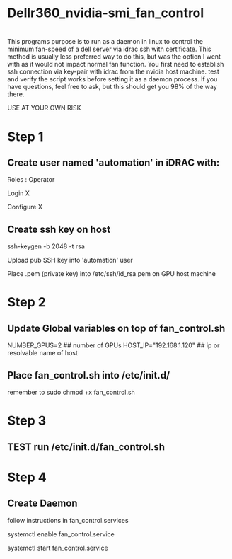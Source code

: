 # Dellr360_nvidia-smi_fan_control

# 

This programs purpose is to run as a daemon in linux to control the minimum fan-speed of a dell server via idrac ssh with certificate. This method is usually less preferred way to do this, but was the option I went with as it would not impact normal fan function.
You first need to establish ssh connection via key-pair with idrac from the nvidia host machine. test and verify the script works before setting it as a daemon process. If you have questions, feel free to ask, but this should get you 98% of the way there.

USE AT YOUR OWN RISK

# Step 1

## Create user named 'automation' in iDRAC with:

Roles : Operator

Login      X

Configure  X


## Create ssh key on host

ssh-keygen -b 2048 -t rsa

Upload pub SSH key into 'automation' user

Place .pem (private key) into /etc/ssh/id_rsa.pem on GPU host machine

# Step 2

## Update Global variables on top of fan_control.sh

NUMBER_GPUS=2 ## number of GPUs
HOST_IP="192.168.1.120" ## ip or resolvable name of host

## Place fan_control.sh into /etc/init.d/ 

remember to sudo chmod +x fan_control.sh

# Step 3

## TEST run /etc/init.d/fan_control.sh

# Step 4 

## Create Daemon

follow instructions in fan_control.services

systemctl enable fan_control.service

systemctl start fan_control.service

